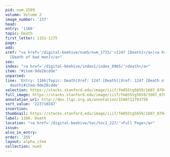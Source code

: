```yaml
---
pid: num_1589
volume: Volume 2
image_number: '237'
head:
entry: '1166'
topic: Death
first_letter: 1151-1175
page:
add:
xref: "<a href='/digital-beehive/num5/num_1725/'>1247 [Death]</a>|<a href='/digital-beehive/num5/num_1726/'>1247
  [Death of bad men]</a>"
see:
index: "<a href='/digital-beehive/index1/index_0965/'>death</a>"
item: "#item-9de26cdde"
unparsed:
line: 'Entry: 1166|Topic: Death|Xref: 1247 [Death]|Xref: 1247 [Death of bad men]|Index:
  death|#item-9de26cdde'
selection: https://stacks.stanford.edu/image/iiif/fm855tg5659/1607_0704/333,247,2967,1090/full/0/default.jpg
full_image: https://stacks.stanford.edu/image/iiif/fm855tg5659/1607_0704/full/full/0/default.jpg
annotation_uri: http://dev.llgc.org.uk/annotation/1588712793759
sort_value: '223710247'
insertion:
thumbnail: https://stacks.stanford.edu/image/iiif/fm855tg5659/1607_0704/333,247,600,180/250,/0/default.jpg
label: 1166. Death
location: "<a href='/digital-beehive/toc/toc2_227/'>Full Page</a>"
issue:
also_in_entry:
order: '255'
layout: alpha_item
collection: num5
---
```

